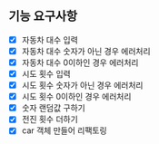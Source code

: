 ## 기능 요구사항
+ [x] 자동차 대수 입력
+ [x] 자동차 대수 숫자가 아닌 경우 에러처리
+ [x] 자동차 대수 0이하인 경우 에러처리 
+ [x] 시도 횟수 입력
+ [x] 시도 횟수 숫자가 아닌 경우 에러처리
+ [x] 시도 횟수 0이하인 경우 에러처리
+ [x] 숫자 랜덤값 구하기
+ [x] 전진 횟수 더하기
+ [x] car 객체 만들어 리팩토링